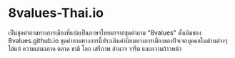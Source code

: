 # 8values-Thai.io
เป็นชุดคำถามทางการเมืองที่แปลเป็นภาษาไทยมาจากชุดคำถาม "8values" ดั้งเดิมของ 8values.github.io
ชุดคำถามทางการนี้ประเมินค่านิยมทางการเมืองของปัจเจกบุคคลในด้านต่างๆ ได้แก่ ความเสมอภาค ตลาด ชาติ โลก เสรีภาพ อำนาจ จารีต และความก้าวหน้า
